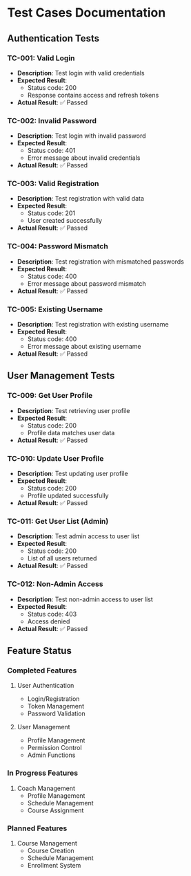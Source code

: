 # Test Cases Documentation

## Authentication Tests

### TC-001: Valid Login
- **Description**: Test login with valid credentials
- **Expected Result**: 
  - Status code: 200
  - Response contains access and refresh tokens
- **Actual Result**: ✅ Passed

### TC-002: Invalid Password
- **Description**: Test login with invalid password
- **Expected Result**: 
  - Status code: 401
  - Error message about invalid credentials
- **Actual Result**: ✅ Passed

### TC-003: Valid Registration
- **Description**: Test registration with valid data
- **Expected Result**: 
  - Status code: 201
  - User created successfully
- **Actual Result**: ✅ Passed

### TC-004: Password Mismatch
- **Description**: Test registration with mismatched passwords
- **Expected Result**: 
  - Status code: 400
  - Error message about password mismatch
- **Actual Result**: ✅ Passed

### TC-005: Existing Username
- **Description**: Test registration with existing username
- **Expected Result**: 
  - Status code: 400
  - Error message about existing username
- **Actual Result**: ✅ Passed

## User Management Tests

### TC-009: Get User Profile
- **Description**: Test retrieving user profile
- **Expected Result**: 
  - Status code: 200
  - Profile data matches user data
- **Actual Result**: ✅ Passed

### TC-010: Update User Profile
- **Description**: Test updating user profile
- **Expected Result**: 
  - Status code: 200
  - Profile updated successfully
- **Actual Result**: ✅ Passed

### TC-011: Get User List (Admin)
- **Description**: Test admin access to user list
- **Expected Result**: 
  - Status code: 200
  - List of all users returned
- **Actual Result**: ✅ Passed

### TC-012: Non-Admin Access
- **Description**: Test non-admin access to user list
- **Expected Result**: 
  - Status code: 403
  - Access denied
- **Actual Result**: ✅ Passed

## Feature Status

### Completed Features
1. User Authentication
   - Login/Registration
   - Token Management
   - Password Validation

2. User Management
   - Profile Management
   - Permission Control
   - Admin Functions

### In Progress Features
1. Coach Management
   - Profile Management
   - Schedule Management
   - Course Assignment

### Planned Features
1. Course Management
   - Course Creation
   - Schedule Management
   - Enrollment System 